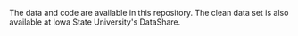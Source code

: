 The data and code are available in this repository. 
The clean data set is also available at Iowa State University's DataShare.
